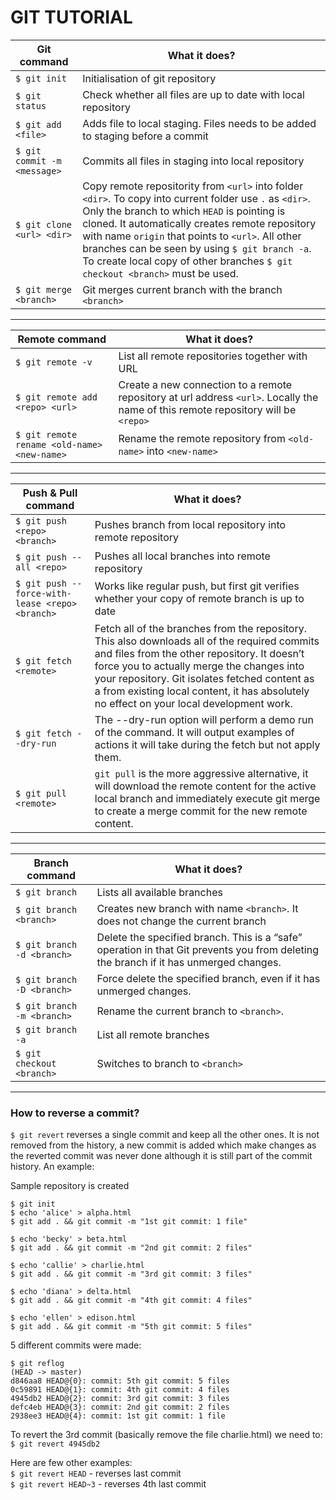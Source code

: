 # GIT TUTORIAL

Git command | What it does?
------------------- | -----------------------
`$ git init ` | Initialisation of git repository
`$ git status` | Check whether all files are up to date with local repository
`$ git add <file>` | Adds file to local staging. Files needs to be added to staging before a commit
`$ git commit -m <message>` | Commits all files in staging into local repository
`$ git clone <url> <dir>` | Copy remote repositority from `<url>` into folder `<dir>`. To copy into current folder use `.` as `<dir>`. Only the branch to which `HEAD` is pointing is cloned. It automatically creates remote repository with name `origin` that points to `<url>`. All other branches can be seen by using `$ git branch -a`. To create local copy of other branches `$ git checkout <branch>` must be used.
`$ git merge <branch>` | Git merges current branch with the branch `<branch>`

-------------------------------------

Remote command | What it does?
------------------ | ---------------------------
`$ git remote -v` | List all remote repositories together with URL
`$ git remote add <repo> <url>` | Create a new connection to a remote repository at url address `<url>`. Locally the name of this remote repository will be `<repo>`
`$ git remote rename <old-name> <new-name>` | Rename the remote repository from `<old-name>` into `<new-name>`

-------------------------------------

Push & Pull command | What it does?
------------------ | ---------------------------
`$ git push <repo> <branch>` | Pushes branch <branch> from local repository into remote repository <repo>
`$ git push --all <repo>` | Pushes all local branches into remote repository <repo>
`$ git push --force-with-lease <repo> <branch>` | Works like regular push, but first git verifies whether your copy of remote branch is up to date
`$ git fetch <remote>` | Fetch all of the branches from the repository. This also downloads all of the required commits and files from the other repository.  It doesn’t force you to actually merge the changes into your repository. Git isolates fetched content as a from existing local content, it has absolutely no effect on your local development work.
`$ git fetch --dry-run` | The --dry-run option will perform a demo run of the command. It will output examples of actions it will take during the fetch but not apply them.
`$ git pull <remote>` | `git pull` is the more aggressive alternative, it will download the remote content for the active local branch and immediately execute git merge to create a merge commit for the new remote content. 

-------------------------------------

Branch command | What it does?
------------------- | -----------------------
`$ git branch ` | Lists all available branches
`$ git branch <branch>` | Creates new branch with name `<branch>`. It does not change the current branch
`$ git branch -d <branch>` | Delete the specified branch. This is a “safe” operation in that Git prevents you from deleting the branch if it has unmerged changes.
`$ git branch -D <branch>` | Force delete the specified branch, even if it has unmerged changes. 
`$ git branch -m <branch>` | Rename the current branch to `<branch>`.
`$ git branch -a` | List all remote branches
`$ git checkout <branch>` | Switches to branch to `<branch>`

-------------------------------------

### How to reverse a commit?
`$ git revert` reverses a single commit and keep all the other ones. It is not removed from the history, a new commit is added which make changes as the reverted commit was never done although it is still part of the commit history. An example:

Sample repository is created 
```
$ git init
$ echo 'alice' > alpha.html
$ git add . && git commit -m "1st git commit: 1 file"

$ echo 'becky' > beta.html
$ git add . && git commit -m "2nd git commit: 2 files"

$ echo 'callie' > charlie.html
$ git add . && git commit -m "3rd git commit: 3 files"

$ echo 'diana' > delta.html
$ git add . && git commit -m "4th git commit: 4 files"

$ echo 'ellen' > edison.html
$ git add . && git commit -m "5th git commit: 5 files"
```

5 different commits were made:
```
$ git reflog
(HEAD -> master)
d846aa8 HEAD@{0}: commit: 5th git commit: 5 files
0c59891 HEAD@{1}: commit: 4th git commit: 4 files
4945db2 HEAD@{2}: commit: 3rd git commit: 3 files
defc4eb HEAD@{3}: commit: 2nd git commit: 2 files
2938ee3 HEAD@{4}: commit: 1st git commit: 1 file
```

To revert the 3rd commit (basically remove the file charlie.html) we need to:  
`$ git revert 4945db2`

Here are few other examples:  
`$ git revert HEAD` - reverses last commit  
`$ git revert HEAD~3` - reverses 4th last commit  


